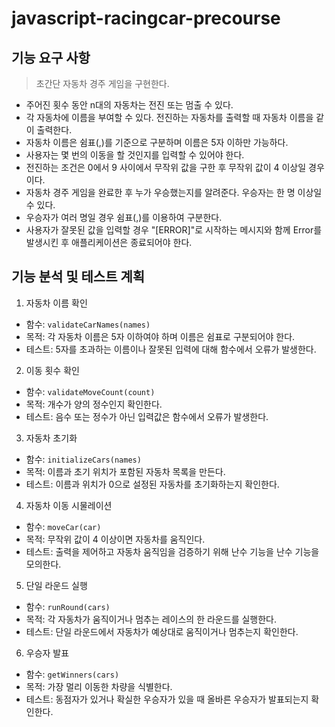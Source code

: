 # javascript-racingcar-precourse

## 기능 요구 사항
>
> 초간단 자동차 경주 게임을 구현한다.

- 주어진 횟수 동안 n대의 자동차는 전진 또는 멈출 수 있다.
- 각 자동차에 이름을 부여할 수 있다. 전진하는 자동차를 출력할 때 자동차 이름을 같이 출력한다.
- 자동차 이름은 쉼표(,)를 기준으로 구분하며 이름은 5자 이하만 가능하다.
- 사용자는 몇 번의 이동을 할 것인지를 입력할 수 있어야 한다.
- 전진하는 조건은 0에서 9 사이에서 무작위 값을 구한 후 무작위 값이 4 이상일 경우이다.
- 자동차 경주 게임을 완료한 후 누가 우승했는지를 알려준다. 우승자는 한 명 이상일 수 있다.
- 우승자가 여러 명일 경우 쉼표(,)를 이용하여 구분한다.
- 사용자가 잘못된 값을 입력할 경우 "[ERROR]"로 시작하는 메시지와 함께 Error를 발생시킨 후 애플리케이션은 종료되어야 한다.

## 기능 분석 및 테스트 계획

1. 자동차 이름 확인

- 함수: `validateCarNames(names)`
- 목적: 각 자동차 이름은 5자 이하여야 하며 이름은 쉼표로 구분되어야 한다.
- 테스트: 5자를 초과하는 이름이나 잘못된 입력에 대해 함수에서 오류가 발생한다.

2. 이동 횟수 확인

- 함수: `validateMoveCount(count)`
- 목적: 개수가 양의 정수인지 확인한다.
- 테스트: 음수 또는 정수가 아닌 입력값은 함수에서 오류가 발생한다.

3. 자동차 초기화

- 함수: `initializeCars(names)`
- 목적: 이름과 초기 위치가 포함된 자동차 목록을 만든다.
- 테스트: 이름과 위치가 0으로 설정된 자동차를 초기화하는지 확인한다.

4. 자동차 이동 시물레이션

- 함수: `moveCar(car)`
- 목적: 무작위 값이 4 이상이면 자동차를 움직인다.
- 테스트: 출력을 제어하고 자동차 움직임을 검증하기 위해 난수 기능을 난수 기능을 모의한다.

5. 단일 라운드 실행

- 함수: `runRound(cars)`
- 목적: 각 자동차가 움직이거나 멈추는 레이스의 한 라운드를 실행한다.
- 테스트: 단일 라운드에서 자동차가 예상대로 움직이거나 멈추는지 확인한다.

6. 우승자 발표

- 함수: `getWinners(cars)`
- 목적: 가장 멀리 이동한 차량을 식별한다.
- 테스트: 동점자가 있거나 확실한 우승자가 있을 때 올바른 우승자가 발표되는지 확인한다.
